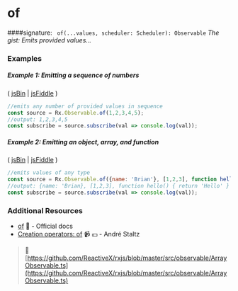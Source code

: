 # of

####signature: ` of(...values, scheduler: Scheduler): Observable`
*The gist: Emits provided values...*

### Examples

##### Example 1: Emitting a sequence of numbers

( [jsBin](http://jsbin.com/kodixitoji/1/edit?js,console) | [jsFiddle](https://jsfiddle.net/btroncone/f7b35ayz/) )

```js
//emits any number of provided values in sequence
const source = Rx.Observable.of(1,2,3,4,5);
//output: 1,2,3,4,5
const subscribe = source.subscribe(val => console.log(val));
```

##### Example 2: Emitting an object, array, and function

( [jsBin](http://jsbin.com/xevobujama/1/edit?js,console) | [jsFiddle](https://jsfiddle.net/btroncone/d9rng4dj/) )

```js
//emits values of any type
const source = Rx.Observable.of({name: 'Brian'}, [1,2,3], function hello(){ return 'Hello'});
//output: {name: 'Brian}, [1,2,3], function hello() { return 'Hello' }
const subscribe = source.subscribe(val => console.log(val));
```


### Additional Resources
* [of](http://reactivex.io/rxjs/class/es6/Observable.js~Observable.html#static-method-of) :newspaper: - Official docs
* [Creation operators: of](https://egghead.io/lessons/rxjs-creation-operator-of?course=rxjs-beyond-the-basics-creating-observables-from-scratch) :video_camera: :dollar: - André Staltz


> :file_folder: [https://github.com/ReactiveX/rxjs/blob/master/src/observable/ArrayObservable.ts](https://github.com/ReactiveX/rxjs/blob/master/src/observable/ArrayObservable.ts)
